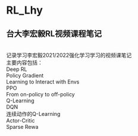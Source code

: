 # RL_Lhy
<h2>台大李宏毅RL视频课程笔记</h2><br>
记录学习李宏毅2021/2022强化学习学习的视频课笔记<br>
主要内容包括：<br>
Deep RL<br>
Policy Gradient<br>
Learning to Interact with Envs<br>
PPO<br>
From on-policy to off-policy<br>
Q-Learning<br>
DQN<br>
连续动作的Q-Learning<br>
Actor-Critic<br>
Sparse Rewa<br>
